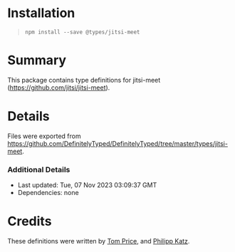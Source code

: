 # Installation
> `npm install --save @types/jitsi-meet`

# Summary
This package contains type definitions for jitsi-meet (https://github.com/jitsi/jitsi-meet).

# Details
Files were exported from https://github.com/DefinitelyTyped/DefinitelyTyped/tree/master/types/jitsi-meet.

### Additional Details
 * Last updated: Tue, 07 Nov 2023 03:09:37 GMT
 * Dependencies: none

# Credits
These definitions were written by [Tom Price](https://github.com/tomtom5152), and [Philipp Katz](https://github.com/qqilihq).
